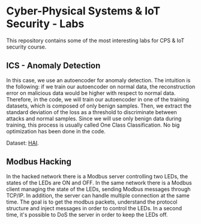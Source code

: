 # Cyber-Physical Systems & IoT Security - Labs

This repository contains some of the most interesting labs for CPS & IoT security course.

## ICS - Anomaly Detection

In this case, we use an autoencoder for anomaly detection. The intuition is the following: if we train
our autoencoder on normal data, the reconstruction error on malicious data would be
higher with respect to normal data. Therefore, in the code, we will train our
autoencoder in one of the training datasets, which is composed of only benign
samples. Then, we extract the standard deviation of the loss as a threshold to
discriminate between attacks and normal samples. Since we will use only benign data
during training, this process is usually called One Class Classification. No big optimization
has been done in the code.

Dataset: [HAI](https://github.com/icsdataset/hai).

## Modbus Hacking

In the hacked network there is a Modbus server controlling two LEDs, the states of the LEDs are
ON and OFF. In the same network there is a Modbus client managing the state of the LEDs, sending
Modbus messages through TCP/IP. In addition, the server can handle multiple connection at the same
time. The goal is to get the modbus packets, understand the protocol structure and inject messages in order to
control the LEDs. In a second time, it's possible to DoS the server in order to keep the LEDs off.
